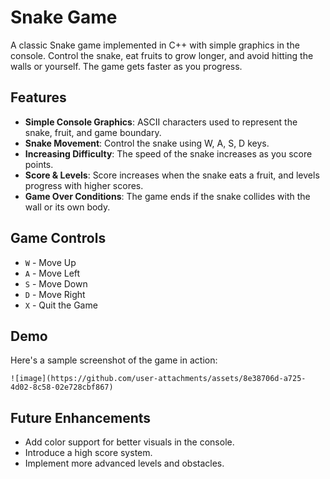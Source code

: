 
# Snake Game

A classic Snake game implemented in C++ with simple graphics in the console. Control the snake, eat fruits to grow longer, and avoid hitting the walls or yourself. The game gets faster as you progress.

## Features

- **Simple Console Graphics**: ASCII characters used to represent the snake, fruit, and game boundary.
- **Snake Movement**: Control the snake using W, A, S, D keys.
- **Increasing Difficulty**: The speed of the snake increases as you score points.
- **Score & Levels**: Score increases when the snake eats a fruit, and levels progress with higher scores.
- **Game Over Conditions**: The game ends if the snake collides with the wall or its own body.

## Game Controls

- `W` - Move Up
- `A` - Move Left
- `S` - Move Down
- `D` - Move Right
- `X` - Quit the Game


## Demo

Here's a sample screenshot of the game in action:

```
![image](https://github.com/user-attachments/assets/8e38706d-a725-4d02-8c58-02e728cbf867)

```

## Future Enhancements

- Add color support for better visuals in the console.
- Introduce a high score system.
- Implement more advanced levels and obstacles.


